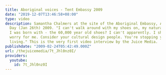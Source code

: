 ```yaml
---
title: Aboriginal voices - Tent Embassy 2009
date: "2019-12-07T13:46:58+08:00"
type: video
description: Samantha Chalmers at the site of the Aboriginal Embassy, Australia, Invasion
  Day (Jan 26th) 2009. "I can't walk around with my shoes on, my natural shoes that
  I was born with - the 60,000 year old shoes? I can't apparently. I shouldnt; people
  worry for me. Consider your cultural design people. You're stopping yourself from
  living." This is the very first video interview by the Juice Media.
publishdate: "2009-02-24T05:42:49.000Z"
url: /thejuicemedia/7t_Jhl0nz0I/
providers:
  youtube:
    id: 7t_Jhl0nz0I
---
```

